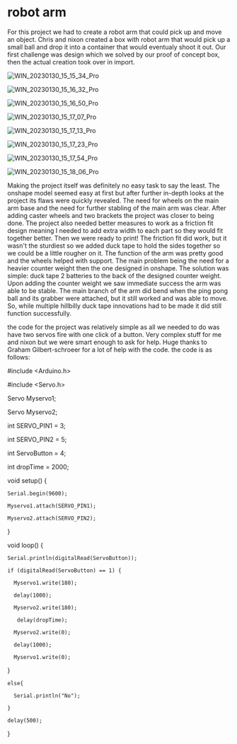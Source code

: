 # robot arm
For this project we had to create a robot arm that could pick up and move an object. Chris and nixon created a box with robot arm that would pick up a small ball and drop it into a container that would eventualy shoot it out. Our first challenge was design which we solved by our proof of concept box, then the actual creation took over in import. 

![WIN_20230130_15_15_34_Pro](https://user-images.githubusercontent.com/71406784/216708005-1a48c74b-902f-4250-b6ba-4a320e8df95a.jpg)

![WIN_20230130_15_16_32_Pro](https://user-images.githubusercontent.com/71406784/216708013-ea3af834-308b-46c2-a769-1af261489e62.jpg)

![WIN_20230130_15_16_50_Pro](https://user-images.githubusercontent.com/71406784/216708016-23dfe999-efc9-4c49-b33c-7456a6522823.jpg)

![WIN_20230130_15_17_07_Pro](https://user-images.githubusercontent.com/71406784/216708019-9c5c536e-f08e-460b-a5d1-a88bf794d68d.jpg)

![WIN_20230130_15_17_13_Pro](https://user-images.githubusercontent.com/71406784/216708025-a9427c3f-2bbc-4665-b73c-2790705b03f5.jpg)

![WIN_20230130_15_17_23_Pro](https://user-images.githubusercontent.com/71406784/216708029-d1aba0f0-2a14-448c-81c1-5dd367c8cbf8.jpg)

![WIN_20230130_15_17_54_Pro](https://user-images.githubusercontent.com/71406784/216708034-c23eb64a-8e26-4019-b3c1-0d917cfd0118.jpg)

![WIN_20230130_15_18_06_Pro](https://user-images.githubusercontent.com/71406784/216708037-6b1949b3-0ff8-4635-b631-1ec3dd6b0e2e.jpg)



Making the project itself was definitely no easy task to say the least. The onshape model seemed easy at first but after further in-depth looks at the project its flaws were quickly revealed. The need for wheels on the main arm base and the need for further stabling of the main arm was clear. After adding caster wheels and two brackets the project was closer to being done. The project also needed better measures to work as a friction fit design meaning I needed to add extra width to each part so they would fit together better. Then we were ready to print! The friction fit did work, but it wasn't the sturdiest so we added duck tape to hold the sides together so we could be a little rougher on it. The function of the arm was pretty good and the wheels helped with support. The main problem being the need for a heavier counter weight then the one designed in onshape. The solution was simple: duck tape 2 batteries to the back of the designed counter weight. Upon adding the counter weight we saw immediate success the arm was able to be stable. The main branch of the arm did bend when the ping pong ball and its grabber were attached, but it still worked and was able to move. So, while multiple hillbilly duck tape innovations had to be made it did still function successfully.



the code for the project was relatively simple as all we needed to do was have two servos fire with one click of a button. Very complex stuff for me and nixon but we were smart enough to ask for help. Huge thanks to Graham Gilbert-schroeer for a lot of help with the code. the code is as follows:

  #include <Arduino.h>

  #include <Servo.h>


  Servo Myservo1;

  Servo Myservo2;

  int SERVO_PIN1 = 3;

  int SERVO_PIN2 = 5;

  int ServoButton = 4;


  int dropTime = 2000;


  void setup() {

    Serial.begin(9600);
  
    Myservo1.attach(SERVO_PIN1);
  
    Myservo2.attach(SERVO_PIN2);
  
  }

  void loop() {

    Serial.println(digitalRead(ServoButton));
  
    if (digitalRead(ServoButton) == 1) {
  
      Myservo1.write(180);
    
      delay(1000);
    
      Myservo2.write(180);
    
       delay(dropTime);
    
      Myservo2.write(0);
    
      delay(1000);
    
      Myservo1.write(0);
    
   }
  
    else{
  
      Serial.println("No");
    
    }
  
    delay(500);
  
  }

